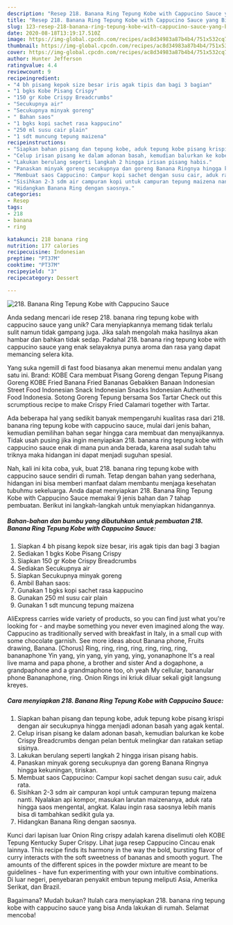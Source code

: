 ```yaml
---
description: "Resep 218. Banana Ring Tepung Kobe with Cappucino Sauce yang Bikin Ngiler"
title: "Resep 218. Banana Ring Tepung Kobe with Cappucino Sauce yang Bikin Ngiler"
slug: 123-resep-218-banana-ring-tepung-kobe-with-cappucino-sauce-yang-bikin-ngiler
date: 2020-08-18T13:19:17.510Z
image: https://img-global.cpcdn.com/recipes/ac8d34983a87b4b4/751x532cq70/218-banana-ring-tepung-kobe-with-cappucino-sauce-foto-resep-utama.jpg
thumbnail: https://img-global.cpcdn.com/recipes/ac8d34983a87b4b4/751x532cq70/218-banana-ring-tepung-kobe-with-cappucino-sauce-foto-resep-utama.jpg
cover: https://img-global.cpcdn.com/recipes/ac8d34983a87b4b4/751x532cq70/218-banana-ring-tepung-kobe-with-cappucino-sauce-foto-resep-utama.jpg
author: Hunter Jefferson
ratingvalue: 4.4
reviewcount: 9
recipeingredient:
- "4 bh pisang kepok size besar iris agak tipis dan bagi 3 bagian"
- "1 bgks Kobe Pisang Crispy"
- "150 gr Kobe Crispy Breadcrumbs"
- "Secukupnya air"
- "Secukupnya minyak goreng"
- " Bahan saos"
- "1 bgks kopi sachet rasa kappucino"
- "250 ml susu cair plain"
- "1 sdt muncung tepung maizena"
recipeinstructions:
- "Siapkan bahan pisang dan tepung kobe, aduk tepung kobe pisang krispi dengan air secukupnya hingga menjadi adonan basah yang agak kental."
- "Celup irisan pisang ke dalam adonan basah, kemudian balurkan ke kobe Crispy Breadcrumbs dengan pelan bentuk melingkar dan ratakan setiap sisinya."
- "Lakukan berulang seperti langkah 2 hingga irisan pisang habis."
- "Panaskan minyak goreng secukupnya dan goreng Banana Ringnya hingga kekuningan, tiriskan."
- "Membuat saos Cappucino: Campur kopi sachet dengan susu cair, aduk rata."
- "Sisihkan 2-3 sdm air campuran kopi untuk campuran tepung maizena nanti. Nyalakan api kompor, masukan larutan maizenanya, aduk rata hingga saos mengental, angkat. Kalau ingin rasa saosnya lebih manis bisa di tambahkan sedikit gula ya."
- "Hidangkan Banana Ring dengan saosnya."
categories:
- Resep
tags:
- 218
- banana
- ring

katakunci: 218 banana ring 
nutrition: 177 calories
recipecuisine: Indonesian
preptime: "PT37M"
cooktime: "PT37M"
recipeyield: "3"
recipecategory: Dessert

---
```



![218. Banana Ring Tepung Kobe with Cappucino Sauce](https://img-global.cpcdn.com/recipes/ac8d34983a87b4b4/751x532cq70/218-banana-ring-tepung-kobe-with-cappucino-sauce-foto-resep-utama.jpg)

Anda sedang mencari ide resep 218. banana ring tepung kobe with cappucino sauce yang unik? Cara menyiapkannya memang tidak terlalu sulit namun tidak gampang juga. Jika salah mengolah maka hasilnya akan hambar dan bahkan tidak sedap. Padahal 218. banana ring tepung kobe with cappucino sauce yang enak selayaknya punya aroma dan rasa yang dapat memancing selera kita.

Yang suka ngemill di fast food biasanya akan menemui menu andalan yang satu ini. Brand: KOBE Cara membuat Pisang Goreng dengan Tepung Pisang Goreng KOBE Fried Banana Fried Bananas Gebakken Banaan Indonesian Street Food Indonesian Snack Indonesian Snacks Indonesian Authentic Food Indonesia. Sotong Goreng Tepung bersama Sos Tartar Check out this scrumptious recipe to make Crispy Fried Calamari together with Tartar.

Ada beberapa hal yang sedikit banyak mempengaruhi kualitas rasa dari 218. banana ring tepung kobe with cappucino sauce, mulai dari jenis bahan, kemudian pemilihan bahan segar hingga cara membuat dan menyajikannya. Tidak usah pusing jika ingin menyiapkan 218. banana ring tepung kobe with cappucino sauce enak di mana pun anda berada, karena asal sudah tahu triknya maka hidangan ini dapat menjadi suguhan spesial.


Nah, kali ini kita coba, yuk, buat 218. banana ring tepung kobe with cappucino sauce sendiri di rumah. Tetap dengan bahan yang sederhana, hidangan ini bisa memberi manfaat dalam membantu menjaga kesehatan tubuhmu sekeluarga. Anda dapat menyiapkan 218. Banana Ring Tepung Kobe with Cappucino Sauce memakai 9 jenis bahan dan 7 tahap pembuatan. Berikut ini langkah-langkah untuk menyiapkan hidangannya.

<!--inarticleads1-->

##### Bahan-bahan dan bumbu yang dibutuhkan untuk pembuatan 218. Banana Ring Tepung Kobe with Cappucino Sauce:

1. Siapkan 4 bh pisang kepok size besar, iris agak tipis dan bagi 3 bagian
1. Sediakan 1 bgks Kobe Pisang Crispy
1. Siapkan 150 gr Kobe Crispy Breadcrumbs
1. Sediakan Secukupnya air
1. Siapkan Secukupnya minyak goreng
1. Ambil  Bahan saos:
1. Gunakan 1 bgks kopi sachet rasa kappucino
1. Gunakan 250 ml susu cair plain
1. Gunakan 1 sdt muncung tepung maizena


AliExpress carries wide variety of products, so you can find just what you&#39;re looking for - and maybe something you never even imagined along the way. Cappucino as traditionally served with breakfast in Italy, in a small cup with some chocolate garnish. See more ideas about Banana phone, Fruits drawing, Banana. [Chorus] Ring, ring, ring, ring, ring, ring, ring, bananaphone Yin yang, yin yang, yin yang, ying, yonanaphone It&#39;s a real live mama and papa phone, a brother and sister And a dogaphone, a grandpaphone and a grandmaphone too, oh yeah My cellular, bananular phone Bananaphone, ring. Onion Rings ini kriuk diluar sekali gigit langsung kreyes. 

<!--inarticleads2-->

##### Cara menyiapkan 218. Banana Ring Tepung Kobe with Cappucino Sauce:

1. Siapkan bahan pisang dan tepung kobe, aduk tepung kobe pisang krispi dengan air secukupnya hingga menjadi adonan basah yang agak kental.
1. Celup irisan pisang ke dalam adonan basah, kemudian balurkan ke kobe Crispy Breadcrumbs dengan pelan bentuk melingkar dan ratakan setiap sisinya.
1. Lakukan berulang seperti langkah 2 hingga irisan pisang habis.
1. Panaskan minyak goreng secukupnya dan goreng Banana Ringnya hingga kekuningan, tiriskan.
1. Membuat saos Cappucino: Campur kopi sachet dengan susu cair, aduk rata.
1. Sisihkan 2-3 sdm air campuran kopi untuk campuran tepung maizena nanti. Nyalakan api kompor, masukan larutan maizenanya, aduk rata hingga saos mengental, angkat. Kalau ingin rasa saosnya lebih manis bisa di tambahkan sedikit gula ya.
1. Hidangkan Banana Ring dengan saosnya.


Kunci dari lapisan luar Onion Ring crispy adalah karena diselimuti oleh KOBE Tepung Kentucky Super Crispy. Lihat juga resep Cappucino Cincau enak lainnya. This recipe finds its harmony in the way the bold, bursting flavor of curry interacts with the soft sweetness of bananas and smooth yogurt. The amounts of the different spices in the powder mixture are meant to be guidelines - have fun experimenting with your own intuitive combinations. Di luar negeri, penyebaran penyakit embun tepung meliputi Asia, Amerika Serikat, dan Brazil. 

Bagaimana? Mudah bukan? Itulah cara menyiapkan 218. banana ring tepung kobe with cappucino sauce yang bisa Anda lakukan di rumah. Selamat mencoba!
